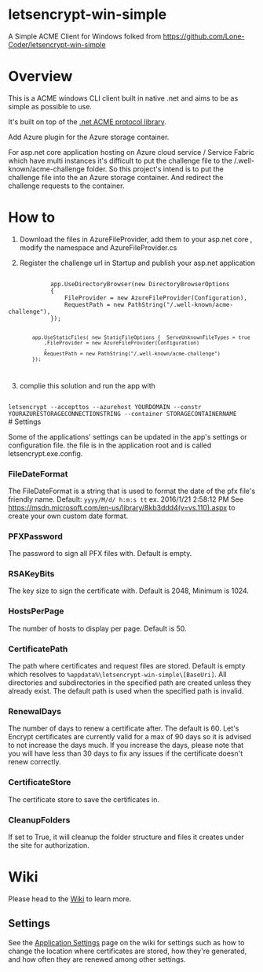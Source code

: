 # letsencrypt-win-simple
A Simple ACME Client for Windows folked from https://github.com/Lone-Coder/letsencrypt-win-simple

# Overview

This is a ACME windows CLI client built in native .net and aims to be as simple as possible to use.

It's built on top of the [.net ACME protocol library](https://github.com/ebekker/ACMESharp).

Add Azure plugin for the Azure storage container.

For asp.net core application hosting on Azure cloud service / Service Fabric which have multi instances it's difficult to 
put the challenge file to the /.well-known/acme-challenge folder. So this project's intend is to put the challenge file
into the an Azure storage container. And redirect the challenge requests to the container. 

# How to 
1. Download the files in AzureFileProvider, add them to your asp.net core , modify the namespace and AzureFileProvider.cs 

2. Register the challenge url in Startup and publish your asp.net application
<code>
            app.UseDirectoryBrowser(new DirectoryBrowserOptions
            {
                FileProvider = new AzureFileProvider(Configuration),
                RequestPath = new PathString("/.well-known/acme-challenge"),
            });



            app.UseStaticFiles( new StaticFileOptions {  ServeUnknownFileTypes = true
                ,FileProvider = new AzureFileProvider(Configuration)
                ,
                RequestPath = new PathString("/.well-known/acme-challenge")
            });
</code>

3. complie this solution and run the app with
<code>
letsencrypt --accepttos --azurehost YOURDOMAIN --constr YOURAZURESTORAGECONNECTIONSTRING --container STORAGECONTAINERNAME
</code>
# Settings

Some of the applications' settings can be updated in the app's settings or configuration file. the file is in the application root and is called letsencrypt.exe.config.

### FileDateFormat

The FileDateFormat is a string that is used to format the date of the pfx file's friendly name.
Default: ```yyyy/M/d/ h:m:s tt``` ex. 2016/1/21 2:58:12 PM
See https://msdn.microsoft.com/en-us/library/8kb3ddd4(v=vs.110).aspx to create your own custom date format.

### PFXPassword

The password to sign all PFX files with. Default is empty.

### RSAKeyBits

The key size to sign the certificate with. Default is 2048, Minimum is 1024.

### HostsPerPage

The number of hosts to display per page. Default is 50.

### CertificatePath

The path where certificates and request files are stored. 
Default is empty which resolves to `%appdata%\letsencrypt-win-simple\[BaseUri]`. 
All directories and subdirectories in the specified path are created unless they already exist.
The default path is used when the specified path is invalid.

### RenewalDays

The number of days to renew a certificate after.
The default is 60. Let's Encrypt certificates are currently valid for a max of 90 days so it is advised to not increase the days much.
If you increase the days, please note that you will have less than 30 days to fix any issues if the certificate doesn't renew correctly.

### CertificateStore

The certificate store to save the certificates in.

### CleanupFolders

If set to True, it will cleanup the folder structure and files it creates under the site for authorization.

# Wiki

Please head to the [Wiki](https://github.com/Lone-Coder/letsencrypt-win-simple/wiki) to learn more.

## Settings

See the [Application Settings](https://github.com/Lone-Coder/letsencrypt-win-simple/wiki/Application-Settings) page on the wiki for settings such as how to change the location where certificates are stored, how they're generated, and how often they are renewed among other settings.

